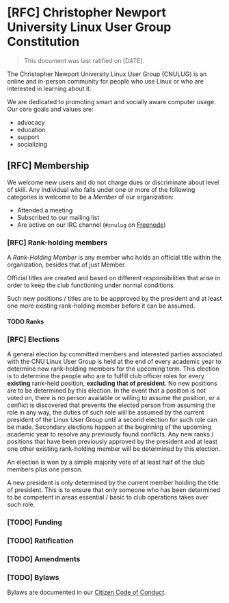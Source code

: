 # [RFC] Christopher Newport University Linux User Group Constitution

> This document was last ratified on [DATE].

The Christopher Newport University Linux User Group (CNULUG) is an online and in-person
community for people who use Linux or who are interested in learning about it.

We are dedicated to promoting smart and socially aware computer usage.
Our core goals and values are:

- advocacy
- education
- support
- socializing

## [RFC] Membership

We welcome new users and do not charge dues or discriminate about level of skill.
Any Individual who falls under one or more of the following categories is
welcome to be a *Member* of our organization:

- Attended a meeting
- Subscribed to our mailing list
- Are active on our IRC channel (`#cnulug` on [Freenode](https://freenode.net/))

### [RFC] Rank-holding members

A *Rank-Holding Member* is any member who holds an official title within the
organization, besides that of just Member.

Official titles are created and based on different responsibilities that arise in order to keep the club functioning under normal conditions.

Such new positions / titles are to be appproved by the president and at least one more existing rank-holding member before it can be assumed.

#### **TODO** Ranks

### [RFC] Elections

A general election by committed members and interested parties associated with the CNU Linux User Group is held at the end of every academic year to determine new rank-holding members for the upcoming term. This election is to determine the people who are to fulfill club officer roles for every **existing** rank-held position, **excluding that of president**. No new positions are to be determined by this election. In the event that a position is not voted on, there is no person available or willing to assume the position, or a conflict is discovered that prevents the elected person from assuming the role in any way, the duties of such role will be assumed by the current president of the Linux User Group until a second election for such role can be made. Secondary elections happen at the beginning of the upcoming academic year to resolve any previously found conflicts. Any new ranks / positions that have been previously approved by the president and at least one other existing rank-holding member will be determined by this election.

An election is won by a simple majority vote of at least half of the club members plus one person.

A new president is only determined by the current member holding the title of president. This is to ensure that only someone who has been determined to be competent in areas essential / basic to club operations takes over such role.

### [TODO] Funding

### [TODO] Ratification

### [TODO] Amendments

### [TODO] Bylaws

Bylaws are documented in our [Citizen Code of Conduct](https://github.com/cnulug/policies/blob/master/citizen_code_of_conduct.md#citizen-code-of-conduct).

